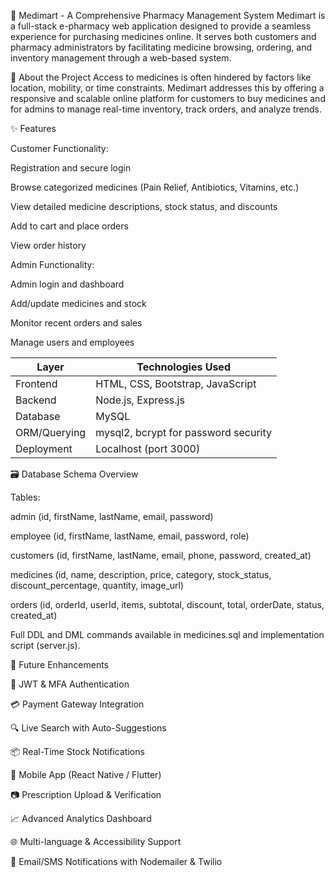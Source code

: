 💊 Medimart - A Comprehensive Pharmacy Management System
Medimart is a full-stack e-pharmacy web application designed to provide a seamless experience for purchasing medicines online. It serves both customers and pharmacy administrators by facilitating medicine browsing, ordering, and inventory management through a web-based system.

🧾 About the Project
Access to medicines is often hindered by factors like location, mobility, or time constraints. Medimart addresses this by offering a responsive and scalable online platform for customers to buy medicines and for admins to manage real-time inventory, track orders, and analyze trends.

✨ Features

Customer Functionality:

Registration and secure login

Browse categorized medicines (Pain Relief, Antibiotics, Vitamins, etc.)

View detailed medicine descriptions, stock status, and discounts

Add to cart and place orders

View order history

Admin Functionality:

Admin login and dashboard

Add/update medicines and stock

Monitor recent orders and sales

Manage users and employees


| Layer        | Technologies Used                    |
| ------------ | ------------------------------------ |
| Frontend     | HTML, CSS, Bootstrap, JavaScript     |
| Backend      | Node.js, Express.js                  |
| Database     | MySQL                                |
| ORM/Querying | mysql2, bcrypt for password security |
| Deployment   | Localhost (port 3000)                |


🗃️ Database Schema Overview

Tables:

admin (id, firstName, lastName, email, password)

employee (id, firstName, lastName, email, password, role)

customers (id, firstName, lastName, email, phone, password, created_at)

medicines (id, name, description, price, category, stock_status, discount_percentage, quantity, image_url)

orders (id, orderId, userId, items, subtotal, discount, total, orderDate, status, created_at)

Full DDL and DML commands available in medicines.sql and implementation script (server.js).





🔮 Future Enhancements

🔐 JWT & MFA Authentication

💳 Payment Gateway Integration

🔍 Live Search with Auto-Suggestions

📦 Real-Time Stock Notifications

📱 Mobile App (React Native / Flutter)

📷 Prescription Upload & Verification

📈 Advanced Analytics Dashboard

🌐 Multi-language & Accessibility Support

📩 Email/SMS Notifications with Nodemailer & Twilio
